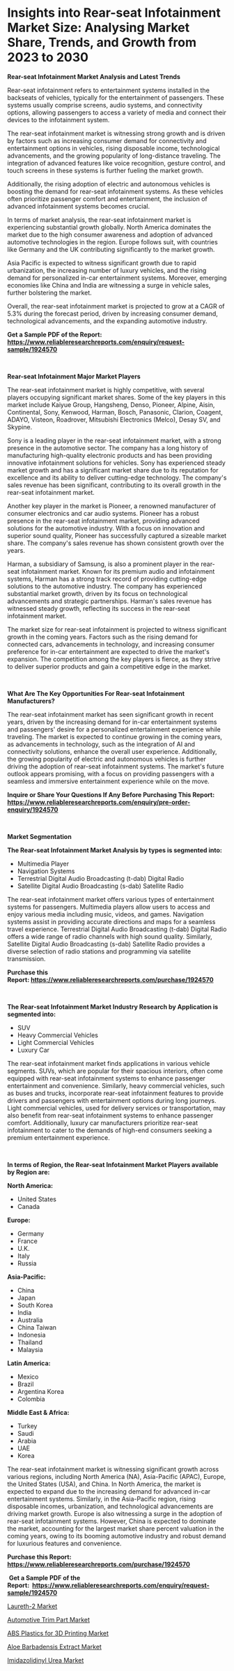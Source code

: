 <p><h1>Insights into Rear-seat Infotainment Market Size: Analysing Market Share, Trends, and Growth from 2023 to 2030</h1></p><p><strong>Rear-seat Infotainment Market Analysis and Latest Trends</strong></p>
<p><p>Rear-seat infotainment refers to entertainment systems installed in the backseats of vehicles, typically for the entertainment of passengers. These systems usually comprise screens, audio systems, and connectivity options, allowing passengers to access a variety of media and connect their devices to the infotainment system.</p><p>The rear-seat infotainment market is witnessing strong growth and is driven by factors such as increasing consumer demand for connectivity and entertainment options in vehicles, rising disposable income, technological advancements, and the growing popularity of long-distance traveling. The integration of advanced features like voice recognition, gesture control, and touch screens in these systems is further fueling the market growth.</p><p>Additionally, the rising adoption of electric and autonomous vehicles is boosting the demand for rear-seat infotainment systems. As these vehicles often prioritize passenger comfort and entertainment, the inclusion of advanced infotainment systems becomes crucial.</p><p>In terms of market analysis, the rear-seat infotainment market is experiencing substantial growth globally. North America dominates the market due to the high consumer awareness and adoption of advanced automotive technologies in the region. Europe follows suit, with countries like Germany and the UK contributing significantly to the market growth.</p><p>Asia Pacific is expected to witness significant growth due to rapid urbanization, the increasing number of luxury vehicles, and the rising demand for personalized in-car entertainment systems. Moreover, emerging economies like China and India are witnessing a surge in vehicle sales, further bolstering the market.</p><p>Overall, the rear-seat infotainment market is projected to grow at a CAGR of 5.3% during the forecast period, driven by increasing consumer demand, technological advancements, and the expanding automotive industry.</p></p>
<p><strong>Get a Sample PDF of the Report:&nbsp; <a href="https://www.reliableresearchreports.com/enquiry/request-sample/1924570">https://www.reliableresearchreports.com/enquiry/request-sample/1924570</a></strong></p>
<p>&nbsp;</p>
<p><strong>Rear-seat Infotainment Major Market Players</strong></p>
<p><p>The rear-seat infotainment market is highly competitive, with several players occupying significant market shares. Some of the key players in this market include Kaiyue Group, Hangsheng, Denso, Pioneer, Alpine, Aisin, Continental, Sony, Kenwood, Harman, Bosch, Panasonic, Clarion, Coagent, ADAYO, Visteon, Roadrover, Mitsubishi Electronics (Melco), Desay SV, and Skypine.</p><p>Sony is a leading player in the rear-seat infotainment market, with a strong presence in the automotive sector. The company has a long history of manufacturing high-quality electronic products and has been providing innovative infotainment solutions for vehicles. Sony has experienced steady market growth and has a significant market share due to its reputation for excellence and its ability to deliver cutting-edge technology. The company's sales revenue has been significant, contributing to its overall growth in the rear-seat infotainment market.</p><p>Another key player in the market is Pioneer, a renowned manufacturer of consumer electronics and car audio systems. Pioneer has a robust presence in the rear-seat infotainment market, providing advanced solutions for the automotive industry. With a focus on innovation and superior sound quality, Pioneer has successfully captured a sizeable market share. The company's sales revenue has shown consistent growth over the years.</p><p>Harman, a subsidiary of Samsung, is also a prominent player in the rear-seat infotainment market. Known for its premium audio and infotainment systems, Harman has a strong track record of providing cutting-edge solutions to the automotive industry. The company has experienced substantial market growth, driven by its focus on technological advancements and strategic partnerships. Harman's sales revenue has witnessed steady growth, reflecting its success in the rear-seat infotainment market.</p><p>The market size for rear-seat infotainment is projected to witness significant growth in the coming years. Factors such as the rising demand for connected cars, advancements in technology, and increasing consumer preference for in-car entertainment are expected to drive the market's expansion. The competition among the key players is fierce, as they strive to deliver superior products and gain a competitive edge in the market.</p></p>
<p>&nbsp;</p>
<p><strong>What Are The Key Opportunities For Rear-seat Infotainment Manufacturers?</strong></p>
<p><p>The rear-seat infotainment market has seen significant growth in recent years, driven by the increasing demand for in-car entertainment systems and passengers' desire for a personalized entertainment experience while traveling. The market is expected to continue growing in the coming years, as advancements in technology, such as the integration of AI and connectivity solutions, enhance the overall user experience. Additionally, the growing popularity of electric and autonomous vehicles is further driving the adoption of rear-seat infotainment systems. The market's future outlook appears promising, with a focus on providing passengers with a seamless and immersive entertainment experience while on the move.</p></p>
<p><strong>Inquire or Share Your Questions If Any Before Purchasing This Report: <a href="https://www.reliableresearchreports.com/enquiry/pre-order-enquiry/1924570">https://www.reliableresearchreports.com/enquiry/pre-order-enquiry/1924570</a></strong></p>
<p>&nbsp;</p>
<p><strong>Market Segmentation</strong></p>
<p><strong>The Rear-seat Infotainment Market Analysis by types is segmented into:</strong></p>
<p><ul><li>Multimedia Player</li><li>Navigation Systems</li><li>Terrestrial Digital Audio Broadcasting (t-dab) Digital Radio</li><li>Satellite Digital Audio Broadcasting (s-dab) Satellite Radio</li></ul></p>
<p><p>The rear-seat infotainment market offers various types of entertainment systems for passengers. Multimedia players allow users to access and enjoy various media including music, videos, and games. Navigation systems assist in providing accurate directions and maps for a seamless travel experience. Terrestrial Digital Audio Broadcasting (t-dab) Digital Radio offers a wide range of radio channels with high sound quality. Similarly, Satellite Digital Audio Broadcasting (s-dab) Satellite Radio provides a diverse selection of radio stations and programming via satellite transmission.</p></p>
<p><strong>Purchase this Report:&nbsp;<a href="https://www.reliableresearchreports.com/purchase/1924570">https://www.reliableresearchreports.com/purchase/1924570</a></strong></p>
<p>&nbsp;</p>
<p><strong>The Rear-seat Infotainment Market Industry Research by Application is segmented into:</strong></p>
<p><ul><li>SUV</li><li>Heavy Commercial Vehicles</li><li>Light Commercial Vehicles</li><li>Luxury Car</li></ul></p>
<p><p>The rear-seat infotainment market finds applications in various vehicle segments. SUVs, which are popular for their spacious interiors, often come equipped with rear-seat infotainment systems to enhance passenger entertainment and convenience. Similarly, heavy commercial vehicles, such as buses and trucks, incorporate rear-seat infotainment features to provide drivers and passengers with entertainment options during long journeys. Light commercial vehicles, used for delivery services or transportation, may also benefit from rear-seat infotainment systems to enhance passenger comfort. Additionally, luxury car manufacturers prioritize rear-seat infotainment to cater to the demands of high-end consumers seeking a premium entertainment experience.</p></p>
<p>&nbsp;</p>
<p><strong>In terms of Region, the Rear-seat Infotainment Market Players available by Region are:</strong></p>
<p>
    <p> <strong> North America: </strong>
        <ul>
            <li>United States</li>
            <li>Canada</li>
        </ul>
        </p> 
    <p> <strong> Europe: </strong>
        <ul>
            <li>Germany</li>
            <li>France</li>
            <li>U.K.</li>
            <li>Italy</li>
            <li>Russia</li>
        </ul>
        </p> 
    <p> <strong> Asia-Pacific: </strong>
        <ul>
            <li>China</li>
            <li>Japan</li>
            <li>South Korea</li>
            <li>India</li>
            <li>Australia</li>
            <li>China Taiwan</li>
            <li>Indonesia</li>
            <li>Thailand</li>
            <li>Malaysia</li>
        </ul>
        </p> 
    <p> <strong> Latin America: </strong>
        <ul>
            <li>Mexico</li>
            <li>Brazil</li>
            <li>Argentina Korea</li>
            <li>Colombia</li>
        </ul>
        </p> 
    <p> <strong> Middle East & Africa: </strong>
        <ul>
            <li>Turkey</li>
            <li>Saudi</li>
            <li>Arabia</li>
            <li>UAE</li>
            <li>Korea</li>
        </ul>
    </p>
    </p>
<p><p>The rear-seat infotainment market is witnessing significant growth across various regions, including North America (NA), Asia-Pacific (APAC), Europe, the United States (USA), and China. In North America, the market is expected to expand due to the increasing demand for advanced in-car entertainment systems. Similarly, in the Asia-Pacific region, rising disposable incomes, urbanization, and technological advancements are driving market growth. Europe is also witnessing a surge in the adoption of rear-seat infotainment systems. However, China is expected to dominate the market, accounting for the largest market share percent valuation in the coming years, owing to its booming automotive industry and robust demand for luxurious features and convenience.</p></p>
<p><strong>Purchase this Report: <a href="https://www.reliableresearchreports.com/purchase/1924570">https://www.reliableresearchreports.com/purchase/1924570</a></strong></p>
<p>&nbsp;<strong>Get a Sample PDF of the Report:&nbsp;&nbsp;<a href="https://www.reliableresearchreports.com/enquiry/request-sample/1924570">https://www.reliableresearchreports.com/enquiry/request-sample/1924570</a></strong></p>
<p><strong></strong></p>
<p><p><a href="https://medium.com/@v27092023/laureth-2-market-size-and-market-trends-complete-industry-overview-2023-to-2030-d59fbbefb46a">Laureth-2 Market</a></p><p><a href="https://medium.com/@sanjubabarp23/automotive-trim-part-market-comprehensive-assessment-by-type-application-and-geography-01619c4eaa83">Automotive Trim Part Market</a></p><p><a href="https://medium.com/@v8581137/abs-plastics-for-3d-printing-market-competitive-analysis-market-trends-and-forecast-to-2030-428e58ece75d">ABS Plastics for 3D Printing Market</a></p><p><a href="https://medium.com/@v4171497/aloe-barbadensis-extract-market-size-and-market-trends-complete-industry-overview-2023-to-2030-7bb8de468cad">Aloe Barbadensis Extract Market</a></p><p><a href="https://medium.com/@vidyap2912/imidazolidinyl-urea-market-analysis-and-sze-forecasted-for-period-from-2023-to-2030-5c286178685a">Imidazolidinyl Urea Market</a></p></p>